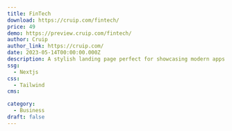```yaml
---
title: FinTech
download: https://cruip.com/fintech/
price: 49
demo: https://preview.cruip.com/fintech/
author: Cruip
author_link: https://cruip.com/
date: 2023-05-14T00:00:00.000Z
description: A stylish landing page perfect for showcasing modern apps and services.
ssg:
  - Nextjs
css:
  - Tailwind
cms:

category:
  - Business
draft: false
---
```

